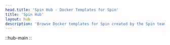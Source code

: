 ```yaml
---
head.title: 'Spin Hub - Docker Templates for Spin'
title: 'Spin Hub'
layout: hub
description: 'Browse Docker templates for Spin created by the Spin team and the community.'
---
```


::hub-main
::